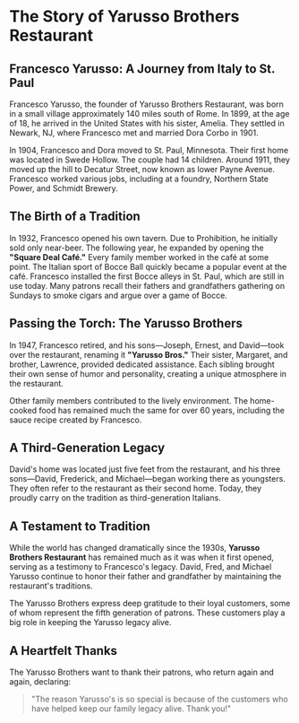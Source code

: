 # The Story of Yarusso Brothers Restaurant

## Francesco Yarusso: A Journey from Italy to St. Paul

Francesco Yarusso, the founder of Yarusso Brothers Restaurant, was born in a small village approximately 140 miles south of Rome. In 1899, at the age of 18, he arrived in the United States with his sister, Amelia. They settled in Newark, NJ, where Francesco met and married Dora Corbo in 1901. 

In 1904, Francesco and Dora moved to St. Paul, Minnesota. Their first home was located in Swede Hollow. The couple had 14 children. Around 1911, they moved up the hill to Decatur Street, now known as lower Payne Avenue. Francesco worked various jobs, including at a foundry, Northern State Power, and Schmidt Brewery.

## The Birth of a Tradition

In 1932, Francesco opened his own tavern. Due to Prohibition, he initially sold only near-beer. The following year, he expanded by opening the **"Square Deal Café."** Every family member worked in the café at some point. The Italian sport of Bocce Ball quickly became a popular event at the café. Francesco installed the first Bocce alleys in St. Paul, which are still in use today. Many patrons recall their fathers and grandfathers gathering on Sundays to smoke cigars and argue over a game of Bocce.

## Passing the Torch: The Yarusso Brothers

In 1947, Francesco retired, and his sons—Joseph, Ernest, and David—took over the restaurant, renaming it **"Yarusso Bros."** Their sister, Margaret, and brother, Lawrence, provided dedicated assistance. Each sibling brought their own sense of humor and personality, creating a unique atmosphere in the restaurant.

Other family members contributed to the lively environment. The home-cooked food has remained much the same for over 60 years, including the sauce recipe created by Francesco.

## A Third-Generation Legacy

David's home was located just five feet from the restaurant, and his three sons—David, Frederick, and Michael—began working there as youngsters. They often refer to the restaurant as their second home. Today, they proudly carry on the tradition as third-generation Italians.

## A Testament to Tradition

While the world has changed dramatically since the 1930s, **Yarusso Brothers Restaurant** has remained much as it was when it first opened, serving as a testimony to Francesco's legacy. David, Fred, and Michael Yarusso continue to honor their father and grandfather by maintaining the restaurant's traditions.

The Yarusso Brothers express deep gratitude to their loyal customers, some of whom represent the fifth generation of patrons. These customers play a big role in keeping the Yarusso legacy alive.

## A Heartfelt Thanks

The Yarusso Brothers want to thank their patrons, who return again and again, declaring:

> "The reason Yarusso's is so special is because of the customers who have helped keep our family legacy alive. Thank you!"

